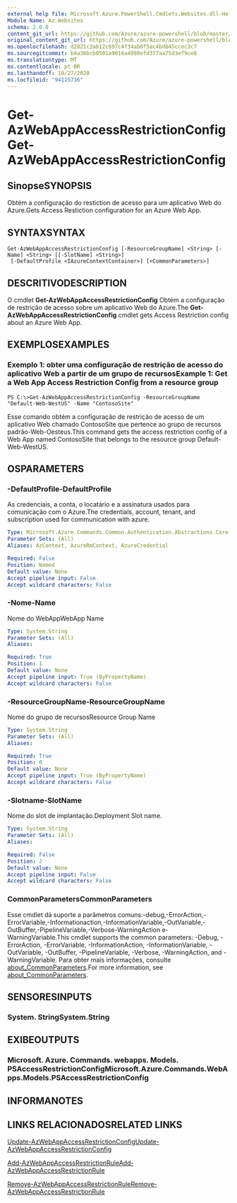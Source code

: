 ```yaml
---
external help file: Microsoft.Azure.PowerShell.Cmdlets.Websites.dll-Help.xml
Module Name: Az.Websites
schema: 2.0.0
content_git_url: https://github.com/Azure/azure-powershell/blob/master/src/Websites/Websites/help/Get-AzWebAppAccessRestrictionConfig.md
original_content_git_url: https://github.com/Azure/azure-powershell/blob/master/src/Websites/Websites/help/Get-AzWebAppAccessRestrictionConfig.md
ms.openlocfilehash: d2821c2ab12c697c4f34ab0f5ac4bd645ccec3c7
ms.sourcegitcommit: b4a38bcb0501a9016a4998efd377aa75d3ef9ce8
ms.translationtype: MT
ms.contentlocale: pt-BR
ms.lasthandoff: 10/27/2020
ms.locfileid: "94115736"
---
```

# <span data-ttu-id="a7256-101">Get-AzWebAppAccessRestrictionConfig</span><span class="sxs-lookup"><span data-stu-id="a7256-101">Get-AzWebAppAccessRestrictionConfig</span></span>

## <span data-ttu-id="a7256-102">Sinopse</span><span class="sxs-lookup"><span data-stu-id="a7256-102">SYNOPSIS</span></span>
<span data-ttu-id="a7256-103">Obtém a configuração do restiction de acesso para um aplicativo Web do Azure.</span><span class="sxs-lookup"><span data-stu-id="a7256-103">Gets Access Restiction configuration for an Azure Web App.</span></span>

## <span data-ttu-id="a7256-104">SYNTAX</span><span class="sxs-lookup"><span data-stu-id="a7256-104">SYNTAX</span></span>

```
Get-AzWebAppAccessRestrictionConfig [-ResourceGroupName] <String> [-Name] <String> [[-SlotName] <String>]
 [-DefaultProfile <IAzureContextContainer>] [<CommonParameters>]
```

## <span data-ttu-id="a7256-105">DESCRITIVO</span><span class="sxs-lookup"><span data-stu-id="a7256-105">DESCRIPTION</span></span>
<span data-ttu-id="a7256-106">O cmdlet **Get-AzWebAppAccessRestrictionConfig** Obtém a configuração de restrição de acesso sobre um aplicativo Web do Azure.</span><span class="sxs-lookup"><span data-stu-id="a7256-106">The **Get-AzWebAppAccessRestrictionConfig** cmdlet gets Access Restriction config about an Azure Web App.</span></span>

## <span data-ttu-id="a7256-107">EXEMPLOS</span><span class="sxs-lookup"><span data-stu-id="a7256-107">EXAMPLES</span></span>

### <span data-ttu-id="a7256-108">Exemplo 1: obter uma configuração de restrição de acesso do aplicativo Web a partir de um grupo de recursos</span><span class="sxs-lookup"><span data-stu-id="a7256-108">Example 1: Get a Web App Access Restriction Config from a resource group</span></span>
```
PS C:\>Get-AzWebAppAccessRestrictionConfig -ResourceGroupName "Default-Web-WestUS" -Name "ContosoSite"
```

<span data-ttu-id="a7256-109">Esse comando obtém a configuração de restrição de acesso de um aplicativo Web chamado ContosoSite que pertence ao grupo de recursos padrão-Web-Oesteus.</span><span class="sxs-lookup"><span data-stu-id="a7256-109">This command gets the access restriction config of a Web App named ContosoSite that belongs to the resource group Default-Web-WestUS.</span></span>

## <span data-ttu-id="a7256-110">OS</span><span class="sxs-lookup"><span data-stu-id="a7256-110">PARAMETERS</span></span>

### <span data-ttu-id="a7256-111">-DefaultProfile</span><span class="sxs-lookup"><span data-stu-id="a7256-111">-DefaultProfile</span></span>
<span data-ttu-id="a7256-112">As credenciais, a conta, o locatário e a assinatura usados para comunicação com o Azure.</span><span class="sxs-lookup"><span data-stu-id="a7256-112">The credentials, account, tenant, and subscription used for communication with azure.</span></span>

```yaml
Type: Microsoft.Azure.Commands.Common.Authentication.Abstractions.Core.IAzureContextContainer
Parameter Sets: (All)
Aliases: AzContext, AzureRmContext, AzureCredential

Required: False
Position: Named
Default value: None
Accept pipeline input: False
Accept wildcard characters: False
```

### <span data-ttu-id="a7256-113">-Nome</span><span class="sxs-lookup"><span data-stu-id="a7256-113">-Name</span></span>
<span data-ttu-id="a7256-114">Nome do WebApp</span><span class="sxs-lookup"><span data-stu-id="a7256-114">WebApp Name</span></span>

```yaml
Type: System.String
Parameter Sets: (All)
Aliases:

Required: True
Position: 1
Default value: None
Accept pipeline input: True (ByPropertyName)
Accept wildcard characters: False
```

### <span data-ttu-id="a7256-115">-ResourceGroupName</span><span class="sxs-lookup"><span data-stu-id="a7256-115">-ResourceGroupName</span></span>
<span data-ttu-id="a7256-116">Nome do grupo de recursos</span><span class="sxs-lookup"><span data-stu-id="a7256-116">Resource Group Name</span></span>

```yaml
Type: System.String
Parameter Sets: (All)
Aliases:

Required: True
Position: 0
Default value: None
Accept pipeline input: True (ByPropertyName)
Accept wildcard characters: False
```

### <span data-ttu-id="a7256-117">-Slotname</span><span class="sxs-lookup"><span data-stu-id="a7256-117">-SlotName</span></span>
<span data-ttu-id="a7256-118">Nome do slot de implantação.</span><span class="sxs-lookup"><span data-stu-id="a7256-118">Deployment Slot name.</span></span>

```yaml
Type: System.String
Parameter Sets: (All)
Aliases:

Required: False
Position: 2
Default value: None
Accept pipeline input: False
Accept wildcard characters: False
```

### <span data-ttu-id="a7256-119">CommonParameters</span><span class="sxs-lookup"><span data-stu-id="a7256-119">CommonParameters</span></span>
<span data-ttu-id="a7256-120">Esse cmdlet dá suporte a parâmetros comuns:-debug,-ErrorAction,-ErrorVariable,-Informationaction,-InformationVariable,-OutVariable,-OutBuffer,-PipelineVariable,-Verbose-WarningAction e-WarningVariable.</span><span class="sxs-lookup"><span data-stu-id="a7256-120">This cmdlet supports the common parameters: -Debug, -ErrorAction, -ErrorVariable, -InformationAction, -InformationVariable, -OutVariable, -OutBuffer, -PipelineVariable, -Verbose, -WarningAction, and -WarningVariable.</span></span> <span data-ttu-id="a7256-121">Para obter mais informações, consulte [about_CommonParameters](http://go.microsoft.com/fwlink/?LinkID=113216).</span><span class="sxs-lookup"><span data-stu-id="a7256-121">For more information, see [about_CommonParameters](http://go.microsoft.com/fwlink/?LinkID=113216).</span></span>

## <span data-ttu-id="a7256-122">SENSORES</span><span class="sxs-lookup"><span data-stu-id="a7256-122">INPUTS</span></span>

### <span data-ttu-id="a7256-123">System. String</span><span class="sxs-lookup"><span data-stu-id="a7256-123">System.String</span></span>

## <span data-ttu-id="a7256-124">EXIBE</span><span class="sxs-lookup"><span data-stu-id="a7256-124">OUTPUTS</span></span>

### <span data-ttu-id="a7256-125">Microsoft. Azure. Commands. webapps. Models. PSAccessRestrictionConfig</span><span class="sxs-lookup"><span data-stu-id="a7256-125">Microsoft.Azure.Commands.WebApps.Models.PSAccessRestrictionConfig</span></span>

## <span data-ttu-id="a7256-126">INFORMA</span><span class="sxs-lookup"><span data-stu-id="a7256-126">NOTES</span></span>

## <span data-ttu-id="a7256-127">LINKS RELACIONADOS</span><span class="sxs-lookup"><span data-stu-id="a7256-127">RELATED LINKS</span></span>

[<span data-ttu-id="a7256-128">Update-AzWebAppAccessRestrictionConfig</span><span class="sxs-lookup"><span data-stu-id="a7256-128">Update-AzWebAppAccessRestrictionConfig</span></span>](./Update-AzWebAppAccessRestrictionConfig.md)

[<span data-ttu-id="a7256-129">Add-AzWebAppAccessRestrictionRule</span><span class="sxs-lookup"><span data-stu-id="a7256-129">Add-AzWebAppAccessRestrictionRule</span></span>](./Add-AzWebAppAccessRestrictionRule.md)

[<span data-ttu-id="a7256-130">Remove-AzWebAppAccessRestrictionRule</span><span class="sxs-lookup"><span data-stu-id="a7256-130">Remove-AzWebAppAccessRestrictionRule</span></span>](./Remove-AzWebAppAccessRestrictionRule.md)
